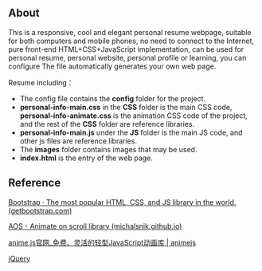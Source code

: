 ## About

This is a responsive, cool and elegant personal resume webpage, suitable for both computers and mobile phones, no need to connect to the Internet, pure front-end HTML+CSS+JavaScript implementation, can be used for personal resume, personal website, personal profile or learning, you can configure The file automatically generates your own web page.

Resume including：

- The config file contains the **config** folder for the project.
- **personal-info-main.css** in the **CSS** folder is the main CSS code, **personal-info-animate.css** is the animation CSS code of the project, and the rest of the **CSS** folder are reference libraries.
- **personal-info-main.js** under the **JS** folder is the main JS code, and other js files are reference libraries.
- The **images** folder contains images that may be used.
- **index.html** is the entry of the web page.


## Reference

[Bootstrap · The most popular HTML, CSS, and JS library in the world. (getbootstrap.com)](https://getbootstrap.com/)

[AOS - Animate on scroll library (michalsnik.github.io)](http://michalsnik.github.io/aos/)

[anime.js官网_免费、灵活的轻型JavaScript动画库 | animejs](https://www.animejs.cn/)

[jQuery](https://jquery.com/)

